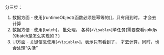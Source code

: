 分三步：

1. 数据方面 - 使用[runtimeObject(函数必须是幂等的)]，只有用到时， 才会去计算
2. 数据方便 - 使用[batch]， 批处理， 各种[`<Visable>`]单任务(需要查看solidjs的batch是怎么实现的？)
3. UI方面 - 关键信息使用[`<Visiable>`]，表示只有看到了， 才去计算，同时，也会处理“失活”
